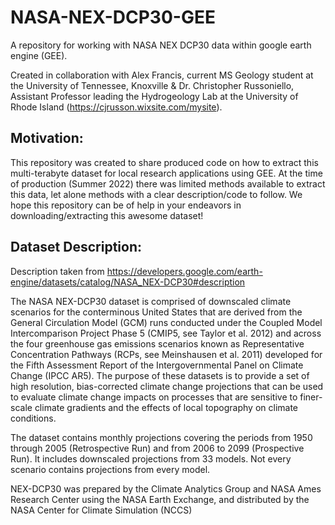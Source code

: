 # NASA-NEX-DCP30-GEE
A repository for working with NASA NEX DCP30 data within google earth engine (GEE).

Created in collaboration with Alex Francis, current MS Geology student at the University of Tennessee, Knoxville & Dr. Christopher Russoniello, Assistant Professor leading the Hydrogeology Lab at the University of Rhode Island (https://cjrusson.wixsite.com/mysite).

## Motivation:
This repository was created to share produced code on how to extract this multi-terabyte dataset for local research applications using GEE. At the time of production (Summer 2022) there was limited methods available to extract this data, let alone methods with a clear description/code to follow. We hope this repository can be of help in your endeavors in downloading/extracting this awesome dataset!

## Dataset Description:
Description taken from https://developers.google.com/earth-engine/datasets/catalog/NASA_NEX-DCP30#description

The NASA NEX-DCP30 dataset is comprised of downscaled climate scenarios for the conterminous United States that are derived from the General Circulation Model (GCM) runs conducted under the Coupled Model Intercomparison Project Phase 5 (CMIP5, see Taylor et al. 2012) and across the four greenhouse gas emissions scenarios known as Representative Concentration Pathways (RCPs, see Meinshausen et al. 2011) developed for the Fifth Assessment Report of the Intergovernmental Panel on Climate Change (IPCC AR5). The purpose of these datasets is to provide a set of high resolution, bias-corrected climate change projections that can be used to evaluate climate change impacts on processes that are sensitive to finer-scale climate gradients and the effects of local topography on climate conditions.

The dataset contains monthly projections covering the periods from 1950 through 2005 (Retrospective Run) and from 2006 to 2099 (Prospective Run). It includes downscaled projections from 33 models. Not every scenario contains projections from every model.

NEX-DCP30 was prepared by the Climate Analytics Group and NASA Ames Research Center using the NASA Earth Exchange, and distributed by the NASA Center for Climate Simulation (NCCS)
